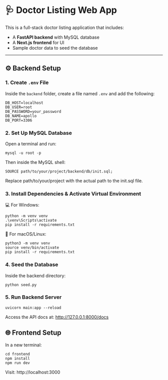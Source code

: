 # 🩺 Doctor Listing Web App

This is a full-stack doctor listing application that includes:
- A **FastAPI backend** with MySQL database
- A **Next.js frontend** for UI
- Sample doctor data to seed the database

---

## ⚙️ Backend Setup

### 1. Create `.env` File

Inside the `backend` folder, create a file named `.env` and add the following:

```env
DB_HOST=localhost
DB_USER=root
DB_PASSWORD=your_password
DB_NAME=apollo
DB_PORT=3306
```
### 2. Set Up MySQL Database

Open a terminal and run:
```
mysql -u root -p
```
Then inside the MySQL shell:
```
SOURCE path/to/your/project/backend/db/init.sql;
```
Replace path/to/your/project with the actual path to the init.sql file.

### 3. Install Dependencies & Activate Virtual Environment
💻 For Windows:
```
python -m venv venv
.\venv\Scripts\activate
pip install -r requirements.txt
```
🍎 For macOS/Linux:
```
python3 -m venv venv
source venv/bin/activate
pip install -r requirements.txt
```
### 4. Seed the Database
Inside the backend directory:
```
python seed.py
```

### 5. Run Backend Server
```
uvicorn main:app --reload
```
Access the API docs at: http://127.0.0.1:8000/docs

## 🌐 Frontend Setup
In a new terminal:
```
cd frontend
npm install
npm run dev
```
Visit: http://localhost:3000


